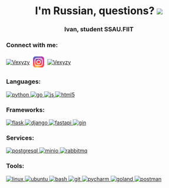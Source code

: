 <h1 align="center">I'm Russian, questions?
<img src="images/Hi.gif" height="32"/></h1>
<h3 align="center">Ivan, student SSAU.FIIT</h3>

### Connect with me:
<p align="left">
<a href="https://t.me/vexyzy" target="_blank"><img align="center" src="icons/social/Telegram.svg" alt="Vexyzy" height="40" width="40" /></a>
<a href="https://instagram.com/vexyzy.photo" target="_blank"><img align="center" src="VexyzyFile\icons\social\instagram.svg" alt="Vexyzy.Photo" height="40" width="40" /></a>
<a href="https://stackoverflow.com/users/15176938" target="_blank"><img align="center" src="icons/social/vk.svg" alt="Vexyzy" height="40" width="40" /></a>
</p>

### Languages:
<p align="left"> 

<a href="https://www.python.org" target="_blank" rel="noreferrer"> <img src="icons/langs/python.svg" alt="python" width="40" height="40"/> </a> 
<a href="https://go.dev/" target="_blank" rel="noreferrer"> <img src="icons/langs/go.svg" alt="go" width="40" height="40"/> </a>
<a href="https://www.javascript.com/" target="_blank" rel="noreferrer"> <img src="icons/langs/javascript.svg" alt="js" width="40" height="40"/> </a>
<a href="https://www.w3.org/html/" target="_blank" rel="noreferrer"> <img src="icons/langs/HTML5.svg" alt="html5" width="40" height="40"/> </a> 
</p>

### Frameworks:

<p align="left"> 

<a href="https://flask.palletsprojects.com/" target="_blank" rel="noreferrer"> <img src="icons/frameworks/flask.svg" alt="flask" width="40" height="40"/> </a>
<a href="https://www.djangoproject.com/" target="_blank" rel="noreferrer"> <img src="icons/frameworks/django.svg" alt="django" width="40" height="40"/> </a>
<a href="https://fastapi.tiangolo.com/" target="_blank" rel="noreferrer"> <img src="icons/frameworks/fastapi.svg" alt="fastapi" width="40" height="40"/> </a> 
<a href="https://github.com/gin-gonic/gin" target="_blank" rel="noreferrer"> <img src="icons/frameworks/gin-gonic.png" alt="gin" height="45"/> </a> 
</p>


### Services:
<p align="left"> 
<a href="https://www.postgresql.org/" target="_blank" rel="noreferrer"> <img src="icons/services/postgresql.svg" alt="postgresql" width="40" height="40"/> </a> 
<a href="https://min.io/" target="_blank" rel="noreferrer"> <img src="icons/services/minio.svg" alt="minio" width="40" height="40"/> </a> 
<a href="https://www.rabbitmq.com/" target="_blank" rel="noreferrer"> <img src="icons/services/rabbitmq.svg" alt="rabbitmq" width="40" height="40"/> </a> 
</p>


### Tools:
<p align="left"> 
<a href="https://www.linux.org/" target="_blank" rel="noreferrer"> <img src="icons/tools/linux.svg" alt="linux" width="40" height="40"/> </a> 
<a href="https://ubuntu.com/" target="_blank" rel="noreferrer"> <img src="icons/tools/ubuntu.svg" alt="ubuntu" width="40" height="40"/> </a> 
<a href="https://www.gnu.org/software/bash/" target="_blank" rel="noreferrer"> <img src="icons/tools/Bash.svg" alt="bash" width="40" height="40"/> </a> 
<a href="https://git-scm.com/" target="_blank" rel="noreferrer"> <img src="icons/tools/git.svg" alt="git" width="40" height="40"/> </a> 
<a href="https://www.jetbrains.com/pycharm/" target="_blank" rel="noreferrer"> <img src="icons/tools/PyCharm.svg" alt="pycharm" width="40" height="40"/> </a> 
<a href="https://www.jetbrains.com/go/" target="_blank" rel="noreferrer"> <img src="icons/tools/goland.svg" alt="goland" width="40" height="40"/> </a> 
<a href="https://www.postman.com/" target="_blank" rel="noreferrer"> <img src="icons/tools/postman.svg" alt="postman" width="40" height="40"/> </a> 
</p>
